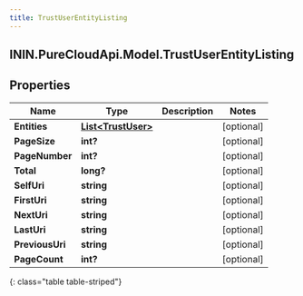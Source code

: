 ```yaml
---
title: TrustUserEntityListing
---
```

## ININ.PureCloudApi.Model.TrustUserEntityListing

## Properties

|Name | Type | Description | Notes|
|------------ | ------------- | ------------- | -------------|
| **Entities** | [**List&lt;TrustUser&gt;**](TrustUser.html) |  | [optional] |
| **PageSize** | **int?** |  | [optional] |
| **PageNumber** | **int?** |  | [optional] |
| **Total** | **long?** |  | [optional] |
| **SelfUri** | **string** |  | [optional] |
| **FirstUri** | **string** |  | [optional] |
| **NextUri** | **string** |  | [optional] |
| **LastUri** | **string** |  | [optional] |
| **PreviousUri** | **string** |  | [optional] |
| **PageCount** | **int?** |  | [optional] |
{: class="table table-striped"}


